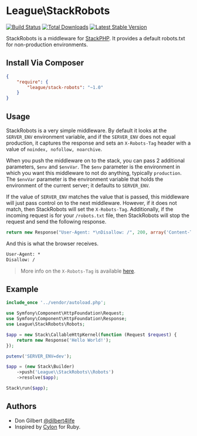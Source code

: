 # League\StackRobots

[![Build Status](https://travis-ci.org/php-loep/StackRobots.png?branch=master)](https://travis-ci.org/php-loep/StackRobots)
[![Total Downloads](https://poser.pugx.org/league/stack-robots/downloads.png)](https://packagist.org/packages/league/stack-robots)
[![Latest Stable Version](https://poser.pugx.org/league/stack-robots/v/stable.png)](https://packagist.org/packages/league/stack-robots)

StackRobots is a middleware for [StackPHP](http://stackphp.com). It provides a default robots.txt for
non-production environments.

## Install Via Composer

```json
{
    "require": {
        "league/stack-robots": "~1.0"
    }
}
```

## Usage

StackRobots is a very simple middleware. By default it looks at the `SERVER_ENV` environment variable,
and if the `SERVER_ENV` does not equal production, it captures the response and sets an `X-Robots-Tag`
header with a value of `noindex, nofollow, noarchive`.

When you push the middleware on to the stack, you can pass 2 additional parameters, `$env` and `$envVar`.
The `$env` parameter is the environment in which you want this middleware to not do anything, typically
`production`. The `$envVar` parameter is the environment variable that holds the environment of the
current server; it defaults to `SERVER_ENV`.

If the value of `SERVER_ENV` matches the value that is passed, this middleware will just pass control on
to the next middleware. However, if it does not match, then StackRobots will set the `X-Robots-Tag`.
Additionally, if the incoming request is for your `/robots.txt` file, then StackRobots will stop the request
and send the following response.

```php
return new Response("User-Agent: *\nDisallow: /", 200, array('Content-Type' => 'text/plain'));
```
And this is what the browser receives.
```txt
User-Agent: *
Disallow: /
```

> More info on the `X-Robots-Tag` is available [here](https://developers.google.com/webmasters/control-crawl-index/docs/robots_meta_tag).

## Example

```php
include_once '../vendor/autoload.php';

use Symfony\Component\HttpFoundation\Request;
use Symfony\Component\HttpFoundation\Response;
use League\StackRobots\Robots;

$app = new Stack\CallableHttpKernel(function (Request $request) {
    return new Response('Hello World!');
});

putenv('SERVER_ENV=dev');

$app = (new Stack\Builder)
    ->push('League\\StackRobots\\Robots')
    ->resolve($app);

Stack\run($app);
```

## Authors

- Don Gilbert [@dilbert4life](http://twitter.com/dilbert4life)
- Inspired by [Cylon](https://github.com/dmathieu/cylon) for Ruby.